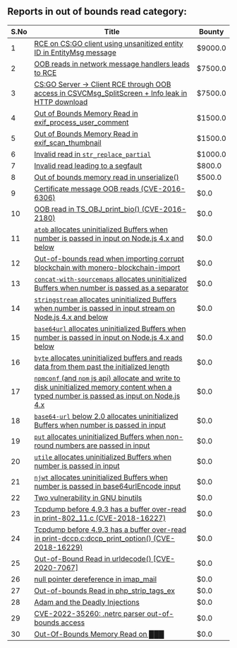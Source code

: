 ## Reports in out of bounds read category:
| S.No | Title | Bounty |
| ---- | ----- | ------ |
| 1 | [RCE on CS:GO client using unsanitized entity ID in EntityMsg message](https://hackerone.com/reports/584603) | $9000.0 |
| 2 | [OOB reads in network message handlers leads to RCE](https://hackerone.com/reports/807772) | $7500.0 |
| 3 | [CS:GO Server -> Client RCE through OOB access in CSVCMsg_SplitScreen + Info leak in HTTP download](https://hackerone.com/reports/1070835) | $7500.0 |
| 4 | [Out of Bounds Memory Read in exif_process_user_comment](https://hackerone.com/reports/675580) | $1500.0 |
| 5 | [Out of Bounds Memory Read in exif_scan_thumbnail](https://hackerone.com/reports/675578) | $1500.0 |
| 6 | [Invalid read in `str_replace_partial`](https://hackerone.com/reports/633607) | $1000.0 |
| 7 | [Invalid read leading to a segfault](https://hackerone.com/reports/295680) | $800.0 |
| 8 | [Out of bounds memory read in unserialize()](https://hackerone.com/reports/200909) | $500.0 |
| 9 | [Certificate message OOB reads (CVE-2016-6306)](https://hackerone.com/reports/221790) | $0.0 |
| 10 | [OOB read in TS_OBJ_print_bio() (CVE-2016-2180)](https://hackerone.com/reports/221789) | $0.0 |
| 11 | [`atob` allocates uninitialized Buffers when number is passed in input on Node.js 4.x and below](https://hackerone.com/reports/321686) | $0.0 |
| 12 | [Out-of-bounds read when importing corrupt blockchain with monero-blockchain-import](https://hackerone.com/reports/284951) | $0.0 |
| 13 | [`concat-with-sourcemaps` allocates uninitialized Buffers when number is passed as a separator](https://hackerone.com/reports/320166) | $0.0 |
| 14 | [`stringstream` allocates uninitialized Buffers when number is passed in input stream on Node.js 4.x and below](https://hackerone.com/reports/321670) | $0.0 |
| 15 | [`base64url` allocates uninitialized Buffers when number is passed in input on Node.js 4.x and below](https://hackerone.com/reports/321687) | $0.0 |
| 16 | [`byte` allocates uninitialized buffers and reads data from them past the initialized length](https://hackerone.com/reports/330351) | $0.0 |
| 17 | [`npmconf` (and `npm` js api) allocate and write to disk uninitialized memory content when a typed number is passed as input on Node.js 4.x](https://hackerone.com/reports/320269) | $0.0 |
| 18 | [`base64-url` below 2.0 allocates uninitialized Buffers when number is passed in input](https://hackerone.com/reports/321692) | $0.0 |
| 19 | [`put` allocates uninitialized Buffers when non-round numbers are passed in input](https://hackerone.com/reports/321702) | $0.0 |
| 20 | [`utile` allocates uninitialized Buffers when number is passed in input](https://hackerone.com/reports/321701) | $0.0 |
| 21 | [`njwt` allocates uninitialized Buffers when number is passed in base64urlEncode input](https://hackerone.com/reports/321704) | $0.0 |
| 22 | [Two vulnerability in GNU binutils](https://hackerone.com/reports/323017) | $0.0 |
| 23 | [Tcpdump before 4.9.3 has a buffer over-read in print-802_11.c (CVE-2018-16227)](https://hackerone.com/reports/724243) | $0.0 |
| 24 | [Tcpdump before 4.9.3 has a buffer over-read in print-dccp.c:dccp_print_option() (CVE-2018-16229)](https://hackerone.com/reports/724253) | $0.0 |
| 25 | [Out-of-Bound Read in urldecode() [CVE-2020-7067]](https://hackerone.com/reports/852103) | $0.0 |
| 26 | [null pointer dereference in imap_mail](https://hackerone.com/reports/456727) | $0.0 |
| 27 | [Out-of-bounds Read in php_strip_tags_ex](https://hackerone.com/reports/781325) | $0.0 |
| 28 | [Adam and the  Deadly  Injections](https://hackerone.com/reports/1217702) | $0.0 |
| 29 | [CVE-2022-35260: .netrc parser out-of-bounds access](https://hackerone.com/reports/1721098) | $0.0 |
| 30 | [Out-Of-Bounds Memory Read on ███](https://hackerone.com/reports/2509402) | $0.0 |